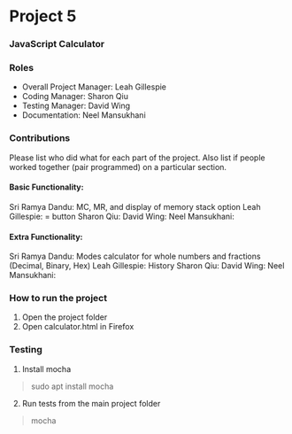 # Project 5
### JavaScript Calculator

### Roles
* Overall Project Manager: Leah Gillespie
* Coding Manager: Sharon Qiu
* Testing Manager: David Wing
* Documentation: Neel Mansukhani

### Contributions
Please list who did what for each part of the project.
Also list if people worked together (pair programmed) on a particular section.

#### Basic Functionality:  
Sri Ramya Dandu: MC, MR, and display of memory stack option
Leah Gillespie: = button
Sharon Qiu: 
David Wing:
Neel Mansukhani: 

#### Extra Functionality:
Sri Ramya Dandu: Modes calculator for whole numbers and fractions (Decimal, Binary, Hex)
Leah Gillespie: History
Sharon Qiu: 
David Wing:
Neel Mansukhani: 

### How to run the project
1. Open the project folder
2. Open calculator.html in Firefox 

### Testing
1. Install mocha
> sudo apt install mocha
2. Run tests from the main project folder
> mocha 
